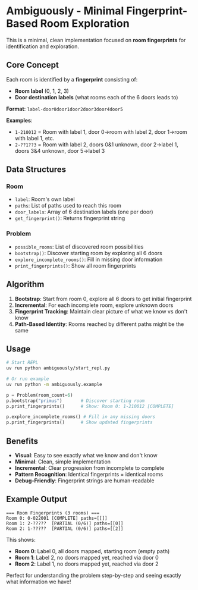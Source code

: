 # Ambiguously - Minimal Fingerprint-Based Room Exploration

This is a minimal, clean implementation focused on **room fingerprints** for identification and exploration.

## Core Concept

Each room is identified by a **fingerprint** consisting of:
- **Room label** (0, 1, 2, 3) 
- **Door destination labels** (what rooms each of the 6 doors leads to)

**Format**: `label-door0door1door2door3door4door5`

**Examples**:
- `1-210012` = Room with label 1, door 0→room with label 2, door 1→room with label 1, etc.
- `2-??1??3` = Room with label 2, doors 0&1 unknown, door 2→label 1, doors 3&4 unknown, door 5→label 3

## Data Structures

### Room
- `label`: Room's own label  
- `paths`: List of paths used to reach this room
- `door_labels`: Array of 6 destination labels (one per door)
- `get_fingerprint()`: Returns fingerprint string

### Problem  
- `possible_rooms`: List of discovered room possibilities
- `bootstrap()`: Discover starting room by exploring all 6 doors
- `explore_incomplete_rooms()`: Fill in missing door information
- `print_fingerprints()`: Show all room fingerprints

## Algorithm

1. **Bootstrap**: Start from room 0, explore all 6 doors to get initial fingerprint
2. **Incremental**: For each incomplete room, explore unknown doors  
3. **Fingerprint Tracking**: Maintain clear picture of what we know vs don't know
4. **Path-Based Identity**: Rooms reached by different paths might be the same

## Usage

```bash
# Start REPL
uv run python ambiguously/start_repl.py

# Or run example
uv run python -m ambiguously.example
```

```python
p = Problem(room_count=6)
p.bootstrap("primus")       # Discover starting room
p.print_fingerprints()      # Show: Room 0: 1-210012 [COMPLETE]

p.explore_incomplete_rooms() # Fill in any missing doors
p.print_fingerprints()      # Show updated fingerprints
```

## Benefits

- **Visual**: Easy to see exactly what we know and don't know
- **Minimal**: Clean, simple implementation  
- **Incremental**: Clear progression from incomplete to complete
- **Pattern Recognition**: Identical fingerprints = identical rooms
- **Debug-Friendly**: Fingerprint strings are human-readable

## Example Output

```
=== Room Fingerprints (3 rooms) ===
Room 0: 0-022001 [COMPLETE] paths=[[]]
Room 1: 2-?????  [PARTIAL (0/6)] paths=[[0]]  
Room 2: 1-?????  [PARTIAL (0/6)] paths=[[2]]
```

This shows:
- **Room 0**: Label 0, all doors mapped, starting room (empty path)
- **Room 1**: Label 2, no doors mapped yet, reached via door 0
- **Room 2**: Label 1, no doors mapped yet, reached via door 2

Perfect for understanding the problem step-by-step and seeing exactly what information we have!
